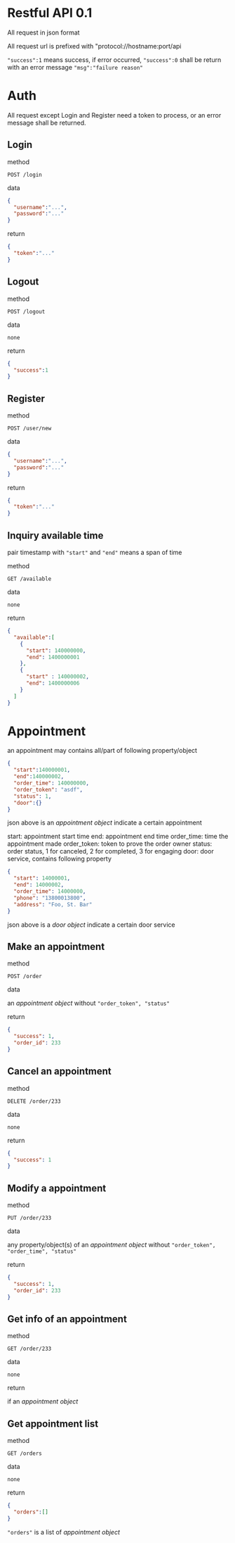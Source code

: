 # Restful API 0.1

All request in json format

All request url is prefixed with "protocol://hostname:port/api

`"success":1` means success, if error occurred, `"success":0` shall be return with an error message `"msg":"failure reason"`

# Auth

All request except Login and Register need a token to process, or an error message shall be returned.

## Login

method

`POST /login`

data

```json
{
  "username":"...",
  "password":"..."
}
```

return

```json
{
  "token":"..."
}
```

## Logout

method

`POST /logout`

data

`none`

return

```json
{
  "success":1
}
```

## Register

method

`POST /user/new`

data

```json
{
  "username":"...",
  "password":"..."
}
```

return

```json
{
  "token":"..."
}
```

## Inquiry available time

pair timestamp with `"start"` and `"end"` means a span of time

method

`GET /available`

data

`none`

return

```json
{
  "available":[
    {
      "start": 140000000,
      "end": 1400000001
    },
    {
      "start" : 140000002,
      "end": 1400000006
    }
  ]
}
```

# Appointment

an appointment may contains all/part of following property/object

```json
{
  "start":140000001,
  "end":140000002,
  "order_time": 140000000,
  "order_token": "asdf",
  "status": 1,
  "door":{}
}
```

json above is an *appointment object* indicate a certain appointment

start: appointment start time
end: appointment end time
order_time: time the appointment made
order_token: token to prove the order owner
status: order status, 1 for canceled, 2 for completed, 3 for engaging
door: door service, contains following property

```json
{
  "start": 14000001,
  "end": 14000002,
  "order_time": 14000000,
  "phone": "13800013800",
  "address": "Foo, St. Bar"
}
```

json above is a *door object* indicate a certain door service

## Make an appointment

method

`POST /order`

data

an *appointment object* without `"order_token", "status"`

return

```json
{
  "success": 1,
  "order_id": 233
}
```

## Cancel an appointment

method

`DELETE /order/233`

data

`none`

return

```json
{
  "success": 1
}
```

## Modify a appointment

method

`PUT /order/233`

data

any property/object(s) of an *appointment object* without `"order_token", "order_time", "status"`

return

```json
{
  "success": 1,
  "order_id": 233
}
```

## Get info of an appointment

method

`GET /order/233`

data

`none`

return

if an *appointment object*

## Get appointment list

method

`GET /orders`

data

`none`

return

```json
{ 
  "orders":[]
}
```
`"orders"` is a list of *appointment object*
